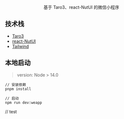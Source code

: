 
<div align="center">
基于 Taro3、react-NutUI 的微信小程序
</div>

## 技术栈
- [Taro3](https://nervjs.github.io/taro-docs/docs/)
- [react-NutUI](https://nutui.jd.com/taro/react/1x/#/zh-CN/guide/intro-react)
- [Tailwind](https://www.tailwindcss.cn/docs/configuration)
## 本地启动

> version: Node > 14.0


```
// 安装依赖
pnpm install

// 启动
npm run dev:weapp

```

// test
